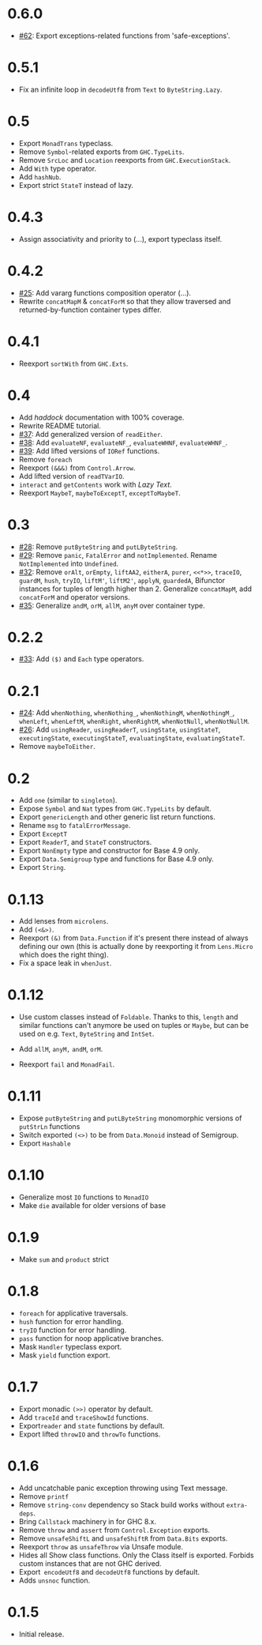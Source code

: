 0.6.0
=====

* [#62](https://github.com/serokell/universum/issues/62):
  Export exceptions-related functions from 'safe-exceptions'.

0.5.1
=====

* Fix an infinite loop in `decodeUtf8` from `Text` to `ByteString.Lazy`.

0.5
=====

* Export `MonadTrans` typeclass.
* Remove `Symbol`-related exports from `GHC.TypeLits`.
* Remove `SrcLoc` and `Location` reexports from `GHC.ExecutionStack`.
* Add `With` type operator.
* Add `hashNub`.
* Export strict `StateT` instead of lazy.

0.4.3
=====

* Assign associativity and priority to (...), export typeclass itself.

0.4.2
=====

* [#25](https://github.com/serokell/universum/issues/25):
  Add vararg functions composition operator (...).
* Rewrite `concatMapM` & `concatForM` so that they allow traversed
  and returned-by-function container types differ.

0.4.1
=====

* Reexport `sortWith` from `GHC.Exts`.

0.4
===

* Add _haddock_ documentation with 100% coverage.
* Rewrite README tutorial.
* [#37](https://github.com/serokell/universum/issues/37):
  Add generalized version of `readEither`.
* [#38](https://github.com/serokell/universum/issues/38):
  Add `evaluateNF`, `evaluateNF_`, `evaluateWHNF`, `evaluateWHNF_`.
* [#39](https://github.com/serokell/universum/issues/39):
  Add lifted versions of `IORef` functions.
* Remove `foreach`
* Reexport `(&&&)` from `Control.Arrow`.
* Add lifted version of `readTVarIO`.
* `interact` and `getContents` work with _Lazy Text_.
* Reexport `MaybeT`, `maybeToExceptT`, `exceptToMaybeT`.

0.3
===

* [#28](https://github.com/serokell/universum/issues/28):
  Remove `putByteString` and `putLByteString`.
* [#29](https://github.com/serokell/universum/issues/29):
  Remove `panic`, `FatalError` and `notImplemented`.
  Rename `NotImplemented` into `Undefined`.
* [#32](https://github.com/serokell/universum/issues/32):
  Remove `orAlt`, `orEmpty`, `liftAA2`, `eitherA`, `purer`, `<<*>>`,
  `traceIO`, `guardM`, `hush`, `tryIO`, `liftM'`, `liftM2'`,
  `applyN`, `guardedA`,
  Bifunctor instances for tuples of length higher than 2.
  Generalize `concatMapM`, add `concatForM` and operator versions.
* [#35](https://github.com/serokell/universum/issues/35):
  Generalize `andM`, `orM`, `allM`, `anyM` over container type.

0.2.2
=====

* [#33](https://github.com/serokell/universum/issues/33):
  Add `($)` and `Each` type operators.

0.2.1
=====

* [#24](https://github.com/serokell/universum/issues/26):
  Add `whenNothing`, `whenNothing_`, `whenNothingM`, `whenNothingM_`,
  `whenLeft`, `whenLeftM`, `whenRight`, `whenRightM`,
  `whenNotNull`, `whenNotNullM`.
* [#26](https://github.com/serokell/universum/issues/24):
   Add `usingReader`, `usingReaderT`,
       `usingState`, `usingStateT`,
       `executingState`, `executingStateT`,
       `evaluatingState`, `evaluatingStateT`.
* Remove `maybeToEither`.

0.2
===

* Add `one` (similar to `singleton`).
* Expose `Symbol` and `Nat` types from `GHC.TypeLits` by default.
* Export `genericLength` and other generic list return functions.
* Rename `msg` to `fatalErrorMessage`.
* Export `ExceptT`
* Export `ReaderT`, and `StateT` constructors.
* Export `NonEmpty` type and constructor for Base 4.9 only.
* Export `Data.Semigroup` type and functions for Base 4.9 only.
* Export `String`.

0.1.13
======

* Add lenses from `microlens`.
* Add `(<&>)`.
* Reexport `(&)` from `Data.Function` if it's present there instead
  of always defining our own (this is actually done by reexporting it
  from `Lens.Micro` which does the right thing).
* Fix a space leak in `whenJust`.

0.1.12
======

* Use custom classes instead of `Foldable`. Thanks to this, `length` and similar functions can't anymore be used on tuples or `Maybe`, but can be used on e.g. `Text`, `ByteString` and `IntSet`.

* Add `allM`, `anyM,` `andM`, `orM`.

* Reexport `fail` and `MonadFail`.

0.1.11
======

* Expose `putByteString` and `putLByteString` monomorphic versions of `putStrLn` functions
* Switch exported `(<>)` to be from `Data.Monoid` instead of Semigroup.
* Export `Hashable`

0.1.10
======

* Generalize most `IO` functions to `MonadIO`
* Make `die` available for older versions of base

0.1.9
=====

* Make `sum` and `product` strict

0.1.8
=====

* ``foreach`` for applicative traversals.
* ``hush`` function for error handling.
* ``tryIO`` function for error handling.
* ``pass`` function for noop applicative branches.
* Mask ``Handler`` typeclass export.
* Mask ``yield`` function export.

0.1.7
=====

* Export monadic ``(>>)`` operator by default.
* Add ``traceId`` and ``traceShowId`` functions.
* Export``reader`` and ``state``  functions by default.
* Export lifted ``throwIO`` and ``throwTo`` functions.

0.1.6
=====

* Add uncatchable panic exception throwing using Text message.
* Remove ``printf``
* Remove ``string-conv`` dependency so Stack build works without ``extra-deps``.
* Bring ``Callstack`` machinery in for GHC 8.x.
* Remove ``throw`` and ``assert`` from ``Control.Exception`` exports.
* Remove ``unsafeShiftL`` and ``unsafeShiftR`` from ``Data.Bits`` exports.
* Reexport ``throw`` as ``unsafeThrow`` via Unsafe module.
* Hides all Show class functions. Only the Class itself is exported. Forbids custom instances that are not GHC derived.
* Export`` encodeUtf8`` and ``decodeUtf8`` functions by default.
* Adds ``unsnoc`` function.

0.1.5
=====

* Initial release.
